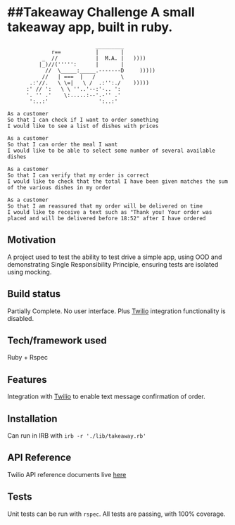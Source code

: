 ##Takeaway Challenge
A small takeaway app, built in ruby.
==================
```
                            _________
              r==           |       |
           _  //            |  M.A. |   ))))
          |_)//(''''':      |       |
            //  \_____:_____.-------D     )))))
           //   | ===  |   /        \
       .:'//.   \ \=|   \ /  .:'':./    )))))
      :' // ':   \ \ ''..'--:'-.. ':
      '. '' .'    \:.....:--'.-'' .'
       ':..:'                ':..:'

 ```


```
As a customer
So that I can check if I want to order something
I would like to see a list of dishes with prices

As a customer
So that I can order the meal I want
I would like to be able to select some number of several available dishes

As a customer
So that I can verify that my order is correct
I would like to check that the total I have been given matches the sum of the various dishes in my order

As a customer
So that I am reassured that my order will be delivered on time
I would like to receive a text such as "Thank you! Your order was placed and will be delivered before 18:52" after I have ordered
```

## Motivation
A project used to test the ability to test drive a simple app, using OOD and demonstrating Single Responsibility Principle, ensuring tests are isolated using mocking.

## Build status
Partially Complete. No user interface. Plus [Twilio](https://www.twilio.com/) integration functionality is disabled.

## Tech/framework used
Ruby + Rspec

## Features
Integration with [Twilio](https://www.twilio.com/) to enable text message confirmation of order.

## Installation
Can run in IRB with `irb -r './lib/takeaway.rb'`

## API Reference

Twilio API reference documents live [here](https://www.twilio.com/docs/api)

## Tests
Unit tests can be run with `rspec`. All tests are passing, with 100% coverage.
